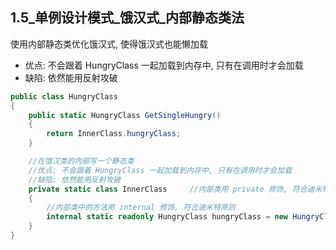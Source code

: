 ## 1.5_单例设计模式_饿汉式_内部静态类法

使用内部静态类优化饿汉式, 使得饿汉式也能懒加载

- 优点: 不会跟着 HungryClass 一起加载到内存中, 只有在调用时才会加载
 - 缺陷: 依然能用反射攻破
```cs
public class HungryClass
{
    public static HungryClass GetSingleHungry()
    {
        return InnerClass.hungryClass;
    }

    //在饿汉类的内部写一个静态类
    //优点: 不会跟着 HungryClass 一起加载到内存中, 只有在调用时才会加载
    //缺陷: 依然能用反射攻破
    private static class InnerClass     //内部类用 private 修饰, 符合迪米特原则
    {
        //内部类中的方法用 internal 修饰, 符合迪米特原则
        internal static readonly HungryClass hungryClass = new HungryClass();
    }
}
```